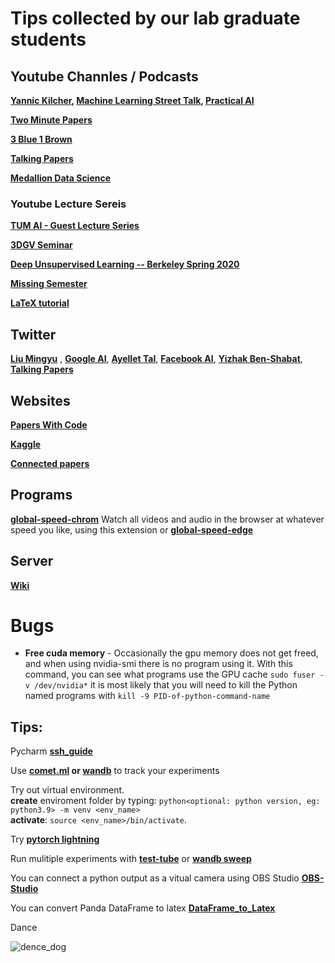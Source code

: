 # Tips collected by our lab graduate students


## Youtube Channles / Podcasts

**[Yannic Kilcher](https://www.youtube.com/c/YannicKilcher/), [Machine Learning Street Talk](https://www.youtube.com/channel/UCMLtBahI5DMrt0NPvDSoIRQ), [Practical AI](https://changelog.com/practicalai)**

**[Two Minute Papers](https://www.youtube.com/user/keeroyz)**

**[3 Blue 1 Brown](https://www.youtube.com/channel/UCYO_jab_esuFRV4b17AJtAw)**

**[Talking Papers](https://talking.papers.podcast.itzikbs.com/)**

**[Medallion Data Science](https://www.youtube.com/channel/UCxladMszXan-jfgzyeIMyvw)**

### Youtube Lecture Sereis 
**[TUM AI - Guest Lecture Series](https://www.youtube.com/playlist?list=PLQ8Y4kIIbzy8kMlz7cRqz-BjbdyWsfLXt)**

**[3DGV Seminar](https://www.youtube.com/channel/UCpCQ8tjahrTPMsBiyPg2H7Q)**

**[Deep Unsupervised Learning -- Berkeley Spring 2020](https://youtube.com/playlist?list=PLwRJQ4m4UJjPiJP3691u-qWwPGVKzSlNP)**

**[Missing Semester](https://youtube.com/playlist?list=PLyzOVJj3bHQuloKGG59rS43e29ro7I57J)**

**[LaTeX tutorial](https://youtu.be/Jp0lPj2-DQA)**



## Twitter

**[Liu Mingyu](https://twitter.com/liu_mingyu)** , **[Google AI](https://twitter.com/GoogleAI)**, **[Ayellet Tal](https://twitter.com/Ayellet4)**, **[Facebook AI](https://twitter.com/facebookai)**, **[Yizhak Ben-Shabat](https://twitter.com/sitzikbs)**, **[Talking Papers](https://twitter.com/talking_papers)**

## Websites

**[Papers With Code](https://paperswithcode.com/)** 

**[Kaggle](https://www.kaggle.com/)**

**[Connected papers](https://www.connectedpapers.com/)**


## Programs

**[global-speed-chrom](https://chrome.google.com/webstore/detail/global-speed/jpbjcnkcffbooppibceonlgknpkniiff?authuser=1)** Watch all videos and audio in the browser at whatever speed you like, using this extension or **[global-speed-edge](https://microsoftedge.microsoft.com/addons/detail/global-speed/mjhlabbcmjflkpjknnicihkfnmbdfced)**

## Server

[**Wiki**](https://github.com/Onr/CGM_tips/wiki)

# Bugs

* **Free cuda memory** - Occasionally the gpu memory does not get freed, and when using nvidia-smi there is no program using it.
  With this command, you can see what programs use the GPU cache ```sudo fuser -v /dev/nvidia*``` it is most likely that you will need to kill the Python named programs with ```kill -9 PID-of-python-command-name```

## Tips:

Pycharm **[ssh_guide](/ssh_cgm_guide.pdf)**

Use **[comet.ml](https://www.comet.ml/) or [wandb](https://wandb.ai/site)**  to track your experiments

Try out virtual environment.\
**create** enviroment folder by typing: 
```python<optional: python version, eg: python3.9> -m venv <env_name>```\
**activate**: 
```source <env_name>/bin/activate```.

Try **[pytorch lightning](https://www.pytorchlightning.ai/)**

Run mulitiple experiments with **[test-tube](https://github.com/williamFalcon/test-tube)** or **[wandb sweep](https://docs.wandb.ai/guides/sweeps)**

You can connect a python output as a vitual camera using OBS Studio **[OBS-Studio](https://obsproject.com/)**

You can convert Panda DataFrame to latex **[DataFrame_to_Latex](https://pandas.pydata.org/docs/reference/api/pandas.DataFrame.to_latex.html)**

Dance

![dence_dog](/success_dog.gif)
